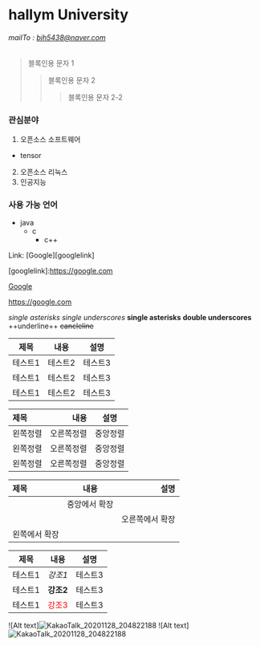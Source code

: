 # hallym University
###### mailTo : bjh5438@naver.com

> 블록인용 문자 1
>> 블록인용 문자 2
>>> 블록인용 문자 2-2

### 관심분야
1. 오픈소스 소프트웨어
  * tensor
2. 오픈소스 리눅스
3. 인공지능

### 사용 가능 언어
+ java
  + c
    + c++

Link: [Google][googlelink]

[googlelink]:https://google.com <!-- [googlelink]에, 실제 구글 링크를 저장해줌으로써 나중에 필요할 때마다 갖다 쓰면 되는 것. -->


[Google](https://google.com) <!-- 인라인 링크 -->

<https://google.com> <!-- 자동 링크(자체 링크) -->

*single asterisks*
_single underscores_
**single asterisks** <!-- 강조구문 같음-->
__double underscores__ <!-- 강조구문 같음-->
++underline++
~~cancleline~~

|제목|내용|설명|
|-----|---|---|
|테스트1|테스트2|테스트3|
|테스트1|테스트2|테스트3|
|테스트1|테스트2|테스트3|

|제목|내용|설명|
|:---|---:|:---:|
|왼쪽정렬|오른쪽정렬|중앙정렬|
|왼쪽정렬|오른쪽정렬|중앙정렬|
|왼쪽정렬|오른쪽정렬|중앙정렬|

|제목|내용|설명|
|:---|:---:|---:|
||중앙에서 확장||
|||오른쪽에서 확장|
|왼쪽에서 확장||


|제목|내용|설명|
|---|---|---|
|테스트1|*강조1*|테스트3|
|테스트1|**강조2**|테스트3|
|테스트1|<span style="color:red">강조3</span>|테스트3|

![Alt text]![KakaoTalk_20201128_204822188](https://user-images.githubusercontent.com/90560091/135383415-01443715-70ae-48b5-8481-e58dd341442a.jpg)
![Alt text]![KakaoTalk_20201128_204822188](https://user-images.githubusercontent.com/90560091/135383415-01443715-70ae-48b5-8481-e58dd341442a.jpg "Optional title")
